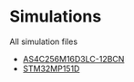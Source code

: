 # Simulations

All simulation files
* [AS4C256M16D3LC-12BCN](https://www.alliancememory.com/datasheets/as4c256m16d3lc/)
* [STM32MP151D](https://www.st.com/en/microcontrollers-microprocessors/stm32mp151d.html#cad-resources)
